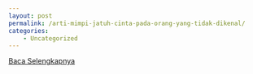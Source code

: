 ```yaml
---
layout: post
permalink: /arti-mimpi-jatuh-cinta-pada-orang-yang-tidak-dikenal/
categories:
    - Uncategorized
---
```


[Baca Selengkapnya](/03)